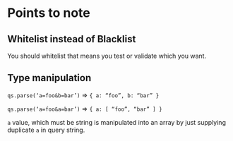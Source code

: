 # Points to note

## Whitelist instead of Blacklist

You should whitelist that means you test or validate which you want.

## Type manipulation

`qs.parse(‘a=foo&b=bar’)` => `{ a: “foo”, b: “bar” }`

`qs.parse(‘a=foo&a=bar’)` => `{ a: [ “foo”, “bar” ] }`

`a` value, which must be string is manipulated into an array by just supplying duplicate `a` in query string.
